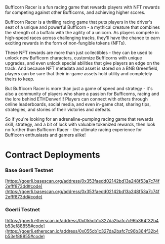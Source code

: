 Bufficorn Racer is a fun racing game that rewards players with NFT rewards for competing against other Bufficorns, and achieving higher scores.


Bufficorn Racer is a thrilling racing game that puts players in the driver's seat of a unique and powerful Bufficorn - a mythical creature that combines the strength of a buffalo with the agility of a unicorn. As players compete in high-speed races across challenging tracks, they'll have the chance to earn exciting rewards in the form of non-fungible tokens (NFTs).


These NFT rewards are more than just collectibles - they can be used to unlock new Bufficorn characters, customize Bufficorns with unique upgrades, and even unlock special abilities that give players an edge on the track. And because NFT metadata and asset is stored on a BNB Greenfield, players can be sure that their in-game assets hold utility and completely theirs to keep.

But Bufficorn Racer is more than just a game of speed and strategy - it's also a community of players who share a passion for Bufficorns, racing and the lore behind ETHDenver!!! Players can connect with others through online leaderboards, social media, and even in-game chat, sharing tips, strategies, and stories of their victories and defeats.

So if you're looking for an adrenaline-pumping racing game that rewards skill, strategy, and a bit of luck with valuable tokenized rewards, then look no further than Bufficorn Racer - the ultimate racing experience for Bufficorn enthusiasts and gamers alike!

# Contract Deployments

### Base Goerli Testnet

[https://goerli.basescan.org/address/0x353faedd02142bd13a248f53a7c74f2efff873dd#code](https://goerli.basescan.org/address/0x353faedd02142bd13a248f53a7c74f2efff873dd#code)


### Goerli Testnet
[https://goerli.etherscan.io/address/0x055cb1c327da2bafc7c96b364f32b4b53ef88855#code](https://goerli.etherscan.io/address/0x055cb1c327da2bafc7c96b364f32b4b53ef88855#code)


